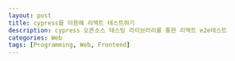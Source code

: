 ```yaml
---
layout: post
title: cypress를 이용해 리액트 테스트하기
description: cypress 오픈소스 테스팅 라이브러리를 통한 리액트 e2e테스트
categories: Web
tags: [Programming, Web, Frontend]
---
```


